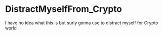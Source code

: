 # DistractMyselfFrom_Crypto
I have no idea what this is but surly gonna use to distract myself for Crypto world
